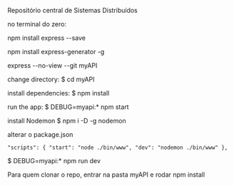 Repositório central de Sistemas Distribuídos

no terminal
 do zero:

npm install express --save

npm install express-generator -g

express --no-view --git myAPI


change directory: $ cd myAPI

install dependencies: $ npm install


run the app: $ DEBUG=myapi:* npm start


install Nodemon
$ npm i -D -g nodemon

alterar o package.json 

    "scripts": { "start": "node ./bin/www", "dev": "nodemon ./bin/www" },


$ DEBUG=myapi:* npm run dev



Para quem clonar o repo, entrar na pasta myAPI e rodar
    npm install
    